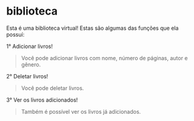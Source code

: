 # biblioteca
Esta é uma biblioteca virtual!
Estas são algumas das funções que ela possuí:

1° Adicionar livros!
  > Você pode adicionar livros com nome, número de páginas, autor e gênero.

2° Deletar livros!
  > Você pode deletar livros.

3° Ver os livros adicionados!
  > Também é possível ver os livros já adicionados.
